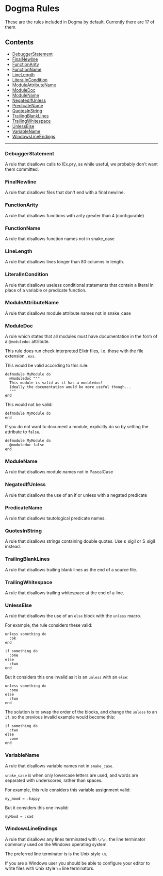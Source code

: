 # Dogma Rules

These are the rules included in Dogma by default. Currently there are
17 of them.

## Contents

* [DebuggerStatement](https://github.com/lpil/dogma/blob/master/docs/rules.md#debuggerstatement)
* [FinalNewline](https://github.com/lpil/dogma/blob/master/docs/rules.md#finalnewline)
* [FunctionArity](https://github.com/lpil/dogma/blob/master/docs/rules.md#functionarity)
* [FunctionName](https://github.com/lpil/dogma/blob/master/docs/rules.md#functionname)
* [LineLength](https://github.com/lpil/dogma/blob/master/docs/rules.md#linelength)
* [LiteralInCondition](https://github.com/lpil/dogma/blob/master/docs/rules.md#literalincondition)
* [ModuleAttributeName](https://github.com/lpil/dogma/blob/master/docs/rules.md#moduleattributename)
* [ModuleDoc](https://github.com/lpil/dogma/blob/master/docs/rules.md#moduledoc)
* [ModuleName](https://github.com/lpil/dogma/blob/master/docs/rules.md#modulename)
* [NegatedIfUnless](https://github.com/lpil/dogma/blob/master/docs/rules.md#negatedifunless)
* [PredicateName](https://github.com/lpil/dogma/blob/master/docs/rules.md#predicatename)
* [QuotesInString](https://github.com/lpil/dogma/blob/master/docs/rules.md#quotesinstring)
* [TrailingBlankLines](https://github.com/lpil/dogma/blob/master/docs/rules.md#trailingblanklines)
* [TrailingWhitespace](https://github.com/lpil/dogma/blob/master/docs/rules.md#trailingwhitespace)
* [UnlessElse](https://github.com/lpil/dogma/blob/master/docs/rules.md#unlesselse)
* [VariableName](https://github.com/lpil/dogma/blob/master/docs/rules.md#variablename)
* [WindowsLineEndings](https://github.com/lpil/dogma/blob/master/docs/rules.md#windowslineendings)


---

### DebuggerStatement

A rule that disallows calls to IEx.pry, as while useful, we probably don't
want them committed.


### FinalNewline

A rule that disallows files that don't end with a final newline.


### FunctionArity

A rule that disallows functions with arity greater than 4 (configurable)


### FunctionName

A rule that disallows function names not in snake_case


### LineLength

A rule that disallows lines longer than 80 columns in length.


### LiteralInCondition

A rule that disallows useless conditional statements that contain a literal
in place of a variable or predicate function.


### ModuleAttributeName

A rule that disallows module attribute names not in snake_case


### ModuleDoc

A rule which states that all modules must have documentation in the form of a
`@moduledoc` attribute.

This rule does run check interpreted Elixir files, i.e. those with the file
extension `.exs`.

This would be valid according to this rule:

    defmodule MyModule do
      @moduledoc """
      This module is valid as it has a moduledoc!
      Ideally the documentation would be more useful though...
      """
    end

This would not be valid:

    defmodule MyModule do
    end

If you do not want to document a module, explicitly do so by setting the
attribute to `false`.

    defmodule MyModule do
      @moduledoc false
    end


### ModuleName

A rule that disallows module names not in PascalCase


### NegatedIfUnless

A rule that disallows the use of an if or unless with a negated predicate


### PredicateName

A rule that disallows tautological predicate names.


### QuotesInString

A rule that disallows strings containing double quotes.
Use s_sigil or S_sigil instead.


### TrailingBlankLines

A rule that disallows trailing blank lines as the end of a source file.


### TrailingWhitespace

A rule that disallows trailing whitespace at the end of a line.


### UnlessElse

A rule that disallows the use of an `else` block with the `unless` macro.

For example, the rule considers these valid:

    unless something do
      :ok
    end

    if something do
      :one
    else
      :two
    end

But it considers this one invalid as it is an `unless` with an `else`:

    unless something do
      :one
    else
      :two
    end

The solution is to swap the order of the blocks, and change the `unless` to
an `if`, so the previous invalid example would become this:

    if something do
      :two
    else
      :one
    end


### VariableName

A rule that disallows variable names not in `snake_case`.

`snake_case` is when only lowercase letters are used, and words are separated
with underscores, rather than spaces.

For example, this rule considers this variable assignment valid:

    my_mood = :happy

But it considers this one invalid:

    myMood = :sad


### WindowsLineEndings

A rule that disallows any lines terminated with `\r\n`, the line terminator
commonly used on the Windows operating system.

The preferred line terminator is is the Unix style `\n`.

If you are a Windows user you should be able to configure your editor to
write files with Unix style `\n` line terminators.


